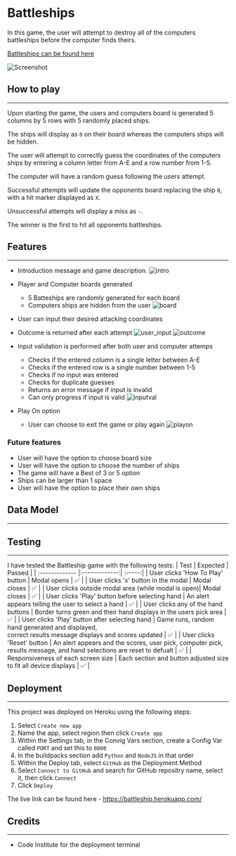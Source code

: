 # Battleships
In this game, the user will attempt to destroy all of the computers battleships before the computer finds theirs.

[Battleships can be found here](https://battleship.herokuapp.com/)

![Screenshot](screenshot)
## How to play
-----
Upon starting the game, the users and computers board is generated 5 columns by 5 rows with 5 randomly placed ships.

The ships will display as `0` on their board whereas the computers ships will be hidden.

The user will attempt to correctly guess the coordinates of the computers ships by entering a column letter from A-E and a row number from 1-5.

The computer will have a random guess following the users attempt.

Successful attempts will update the opponents board replacing the ship `0`, with a hit marker displayed as `X`.

Unsuccessful attempts will display a miss as `-`.

The winner is the first to hit all opponents battleships.

## Features
-----
- Introduction message and game description.
![intro](intro)

- Player and Computer boards generated
    - 5 Batteships are randomly generated for each board
    - Computers ships are hidden from the user
![board](board)
- User can input their desired attacking coordinates
- Outcome is returned after each attempt
![user_input](userinput)
![outcome](outcome)

- Input validation is performed after both user and computer attemps
    - Checks if the entered column is a single letter between A-E
    - Checks if the entered row is a single number between 1-5
    - Checks if no input was entered
    - Checks for duplicate guesses
    - Returns an error message if input is invalid
    - Can only progress if input is valid
![inputval](inputval)
- Play On option
    - User can choose to exit the game or play again
![playon](playon)

### Future features

- User will have the option to choose board size
- User will have the option to choose the number of ships
- The game will have a Best of 3 or 5 option
- Ships can be larger than 1 space
- User will have the option to place their own ships

## Data Model
-----

## Testing
-----
I have tested the Battleship game with the following tests:
| Test       | Expected           | Passed  |
| :------------- |:-------------:| :-----:|
| User clicks 'How To Play' button      | Modal opens | ✅ |
| User clicks 'x' button in the modal      | Modal closes | ✅ |
| User clicks outside modal area (while modal is open)| Modal closes | ✅ |
| User clicks 'Play' button before selecting hand     | An alert appears telling the user to select a hand      |   ✅ |
| User clicks any of the hand buttons | Border turns green and their hand displays in the users pick area       | ✅ |
| User clicks 'Play' button after selecting hand | Game runs, random hand generated and displayed,<br> correct results message displays and scores updated | ✅  |
| User clicks 'Reset' button | An alert appears and the scores, user pick, computer pick,<br> results message, and hand selections are reset to defualt | ✅  |
| Responsiveness of each screen size  | Each section and button adjusted size to fit all device displays |  ✅ |

## Deployment
-----
This project was deployed on Heroku using the following steps:

1. Select `Create new app`
2. Name the app, select region then click `Create app`
3. Within the Settings tab, in the Convig Vars section, create a Config Var called `PORT` and set this to `8000`
4. In the buildpacks section add `Python` and `NodeJS` in that order
5. Within the Deploy tab, select `GitHub` as the Deployment Method
6. Select `Connect to GitHub` and search for GitHub repositry name, select it, then click `Connect`
7. Click `Deploy`

The live link can be found here - https://battleship.herokuapp.com/

## Credits
-----
- Code Institute for the deployment terminal